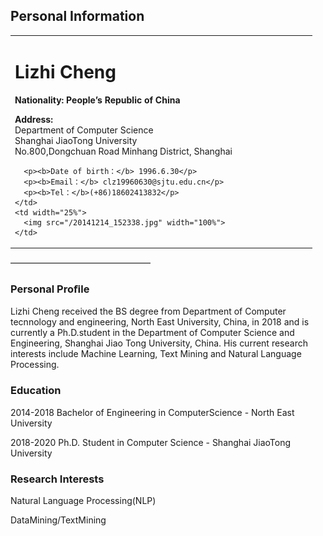 ## Personal Information
<table border="0">
  <tr>
    <td width="75%">
      <h1>Lizhi Cheng</h1>
      <p><b>Nationality: People’s Republic of China</b></p>
      <p><b>Address:</b><br>Department of Computer Science <br>Shanghai JiaoTong University<br> No.800,Dongchuan Road Minhang District, Shanghai </p>
      
      <p><b>Date of birth：</b> 1996.6.30</p>
      <p><b>Email：</b> clz19960630@sjtu.edu.cn</p>
      <p><b>Tel：</b>(+86)18602413832</p>
    </td>
    <td width="25%">
      <img src="/20141214_152338.jpg" width="100%">
    </td>
  </tr>
</table>
————————————————

### Personal Proﬁle
Lizhi Cheng received the BS degree from Department of Computer tecnnology and engineering, North East University, China, in 2018 and is currently a Ph.D.student in the Department of Computer Science and Engineering, Shanghai Jiao Tong University, China. His current research interests include Machine Learning, Text Mining and Natural Language Processing.

### Education
2014-2018 Bachelor of Engineering in ComputerScience - North East University

2018-2020 Ph.D. Student in Computer Science - Shanghai JiaoTong University

### Research Interests 
Natural Language Processing(NLP) 

DataMining/TextMining 
